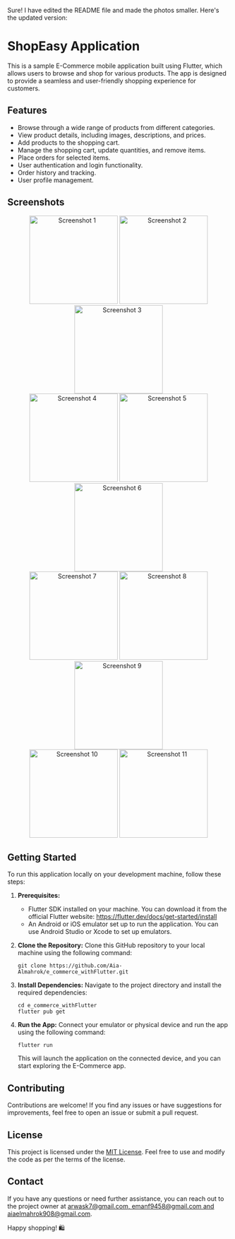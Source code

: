Sure! I have edited the README file and made the photos smaller. Here's the updated version:

# ShopEasy Application 

This is a sample E-Commerce mobile application built using Flutter, which allows users to browse and shop for various products. The app is designed to provide a seamless and user-friendly shopping experience for customers.

## Features

- Browse through a wide range of products from different categories.
- View product details, including images, descriptions, and prices.
- Add products to the shopping cart.
- Manage the shopping cart, update quantities, and remove items.
- Place orders for selected items.
- User authentication and login functionality.
- Order history and tracking.
- User profile management.

## Screenshots

<div align="center">
  <img src="https://github.com/Aia-Almahrok/e_commerce_withFlutter/assets/99560022/64d41adb-5f03-444a-9f61-3b53094f710b" width="200" alt="Screenshot 1">
  <img src="https://github.com/Aia-Almahrok/e_commerce_withFlutter/assets/99560022/1bd94ba0-ebeb-4992-a856-3f2d5b60c603" width="200" alt="Screenshot 2">
  <img src="https://github.com/Aia-Almahrok/e_commerce_withFlutter/assets/99560022/f9fe0bff-9712-4258-8adb-6cf4614484a8" width="200" alt="Screenshot 3">
</div>
<div align="center">
  <img src="https://github.com/Aia-Almahrok/e_commerce_withFlutter/assets/99560022/196ebf25-dbba-4015-a811-b0c391f2e03d" width="200" alt="Screenshot 4">
  <img src="https://github.com/Aia-Almahrok/e_commerce_withFlutter/assets/99560022/3af346a4-f9a1-421c-8c00-91ce1d53701a" width="200" alt="Screenshot 5">
  <img src="https://github.com/Aia-Almahrok/e_commerce_withFlutter/assets/99560022/cfadb041-1794-4a70-83e8-a9a744b03d91" width="200" alt="Screenshot 6">
</div>
<div align="center">
  <img src="https://github.com/Aia-Almahrok/e_commerce_withFlutter/assets/99560022/a09583ea-6a85-4cb9-9ecf-1dbb8c6f0f11" width="200" alt="Screenshot 7">
  <img src="https://github.com/Aia-Almahrok/e_commerce_withFlutter/assets/99560022/eb24c2fe-9f8c-4cd2-a55f-c4df4c875a05" width="200" alt="Screenshot 8">
  <img src="https://github.com/Aia-Almahrok/e_commerce_withFlutter/assets/99560022/7e78ab30-b6ad-4239-80e6-861ac18dcb82" width="200" alt="Screenshot 9">
</div>
<div align="center">
  <img src="https://github.com/Aia-Almahrok/e_commerce_withFlutter/assets/99560022/391ee9df-e600-4946-b762-29bc849afa79" width="200" alt="Screenshot 10">
  <img src="https://github.com/Aia-Almahrok/e_commerce_withFlutter/assets/99560022/1fd1d1fb-2593-498a-9b97-2665c1ab962c" width="200" alt="Screenshot 11">
</div>

## Getting Started

To run this application locally on your development machine, follow these steps:

1. **Prerequisites:**
   - Flutter SDK installed on your machine. You can download it from the official Flutter website: https://flutter.dev/docs/get-started/install
   - An Android or iOS emulator set up to run the application. You can use Android Studio or Xcode to set up emulators.

2. **Clone the Repository:**
   Clone this GitHub repository to your local machine using the following command:

   ```
   git clone https://github.com/Aia-Almahrok/e_commerce_withFlutter.git
   ```

3. **Install Dependencies:**
   Navigate to the project directory and install the required dependencies:

   ```
   cd e_commerce_withFlutter
   flutter pub get
   ```

4. **Run the App:**
   Connect your emulator or physical device and run the app using the following command:

   ```
   flutter run
   ```

   This will launch the application on the connected device, and you can start exploring the E-Commerce app.

## Contributing

Contributions are welcome! If you find any issues or have suggestions for improvements, feel free to open an issue or submit a pull request.

## License

This project is licensed under the [MIT License](/LICENSE). Feel free to use and modify the code as per the terms of the license.

## Contact

If you have any questions or need further assistance, you can reach out to the project owner at [arwask7@gmail.com, emanf9458@gmail.com and aiaelmahrok908@gmail.com](mailto:email@example.com).

Happy shopping! 🛍️

